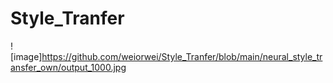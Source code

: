 # Style_Tranfer
![image]https://github.com/weiorwei/Style_Tranfer/blob/main/neural_style_transfer_own/output_1000.jpg
